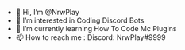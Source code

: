 - 👋 Hi, I’m @NrwPlay
- 👀 I’m interested in Coding Discord Bots
- 🌱 I’m currently learning How To Code Mc Plugins
- 📫 How to reach me : Discord: NrwPlay#9999
